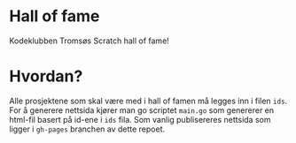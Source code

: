 # Hall of fame
Kodeklubben Tromsøs Scratch hall of fame! 

# Hvordan? 
Alle prosjektene som skal være med i hall of famen må legges inn i filen `ids`.
For å generere nettsida kjører man go scriptet `main.go` som genererer en
html-fil basert på id-ene i `ids` fila. Som vanlig publisereres nettsida som
ligger i `gh-pages` branchen av dette repoet. 
